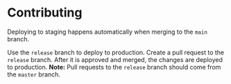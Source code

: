 # Contributing

Deploying to staging happens automatically when merging to the `main` branch.

Use the `release` branch to deploy to production. Create a pull request to the `release` branch. After it is approved and merged, the changes are deployed to production. **Note:** Pull requests to the `release` branch should come from the `master` branch.
